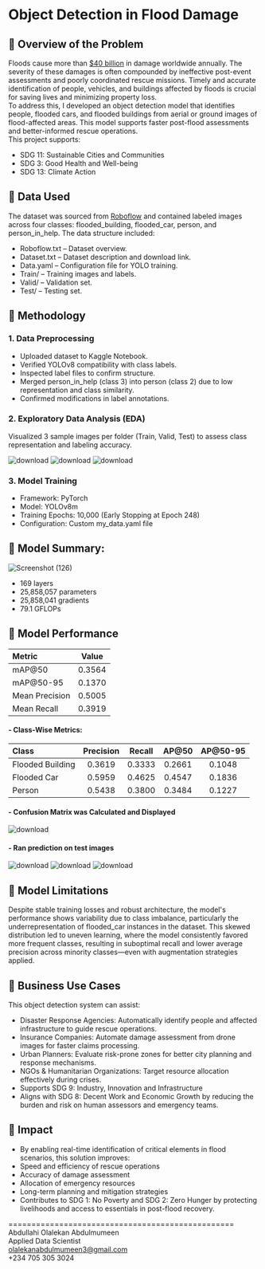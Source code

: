 # Object Detection in Flood Damage
## 🔹 Overview of the Problem
Floods cause more than [$40 billion](https://www.nationalgeographic.com/environment/article/floods) in damage worldwide annually. The severity of these damages is often compounded by ineffective post-event assessments and poorly coordinated rescue missions. Timely and accurate identification of people, vehicles, and buildings affected by floods is crucial for saving lives and minimizing property loss. <br/>
To address this, I developed an object detection model that identifies people, flooded cars, and flooded buildings from aerial or ground images of flood-affected areas. This model supports faster post-flood assessments and better-informed rescue operations. <br/>
This project supports: <br/>
- SDG 11: Sustainable Cities and Communities
- SDG 3: Good Health and Well-being
- SDG 13: Climate Action

## 🔹 Data Used
The dataset was sourced from [Roboflow](https://universe.roboflow.com/columbia-university-d9ggz/flood-object-detection-2olqp/dataset/1) and contained labeled images across four classes: flooded_building, flooded_car, person, and person_in_help. The data structure included: <br/>
- Roboflow.txt – Dataset overview.
- Dataset.txt – Dataset description and download link.
- Data.yaml – Configuration file for YOLO training.
- Train/ – Training images and labels.
- Valid/ – Validation set.
- Test/ – Testing set.

## 🔹 Methodology
### 1. Data Preprocessing
- Uploaded dataset to Kaggle Notebook.
- Verified YOLOv8 compatibility with class labels.
- Inspected label files to confirm structure.
- Merged person_in_help (class 3) into person (class 2) due to low representation and class similarity.
- Confirmed modifications in label annotations.

### 2. Exploratory Data Analysis (EDA)
Visualized 3 sample images per folder (Train, Valid, Test) to assess class representation and labeling accuracy. <br/>

![download](https://github.com/user-attachments/assets/3fbf72e7-3de2-4a21-aed5-031ab488600e)
![download](https://github.com/user-attachments/assets/fbf2d922-03f1-4f38-bacb-5a92a7b9a232)
![download](https://github.com/user-attachments/assets/2ad8eb1c-77cd-4af8-8bc4-6562a2b8d26a)

### 3. Model Training
- Framework: PyTorch
- Model: YOLOv8m
- Training Epochs: 10,000 (Early Stopping at Epoch 248)
- Configuration: Custom my_data.yaml file

## 🔹 Model Summary:

![Screenshot (126)](https://github.com/user-attachments/assets/d7a808f2-8a77-4cdd-b240-19c754779a74)

- 169 layers
- 25,858,057 parameters
- 25,858,041 gradients
- 79.1 GFLOPs

## 🔹 Model Performance
| Metric         | Value   |
|:---------------|:-------:|
| mAP@50         | 0.3564  |
| mAP@50-95      | 0.1370  |
| Mean Precision | 0.5005  |
| Mean Recall    | 0.3919  |

#### - Class-Wise Metrics:
| Class            | Precision | Recall  | AP@50   | AP@50-95 |
|:-----------------|:---------:|:-------:|:-------:|:--------:|
| Flooded Building |  0.3619   | 0.3333  | 0.2661  |  0.1048  |
| Flooded Car      |  0.5959   | 0.4625  | 0.4547  |  0.1836  |
| Person           |  0.5438   | 0.3800  | 0.3484  |  0.1227  |

#### - Confusion Matrix was Calculated and Displayed

![download](https://github.com/user-attachments/assets/1fd2207a-7273-451e-bc6d-3c79a3b417c1)

#### - Ran prediction on test images

![download](https://github.com/user-attachments/assets/e7848d11-8129-4783-ad3f-89b3fc022952)
![download](https://github.com/user-attachments/assets/b1a8df04-c5a3-443d-8fac-7231bae8fe7f)
![download](https://github.com/user-attachments/assets/457b65a3-f20a-42bb-88d6-1db4c2c8fef4)

## 🔹 Model Limitations
Despite stable training losses and robust architecture, the model's performance shows variability due to class imbalance, particularly the underrepresentation of flooded_car instances in the dataset. This skewed distribution led to uneven learning, where the model consistently favored more frequent classes, resulting in suboptimal recall and lower average precision across minority classes—even with augmentation strategies applied.

## 🔹 Business Use Cases
This object detection system can assist: <br/>
- Disaster Response Agencies: Automatically identify people and affected infrastructure to guide rescue operations.
- Insurance Companies: Automate damage assessment from drone images for faster claims processing.
- Urban Planners: Evaluate risk-prone zones for better city planning and response mechanisms.
- NGOs & Humanitarian Organizations: Target resource allocation effectively during crises.
- Supports SDG 9: Industry, Innovation and Infrastructure
- Aligns with SDG 8: Decent Work and Economic Growth by reducing the burden and risk on human assessors and emergency teams.

## 🔹 Impact
- By enabling real-time identification of critical elements in flood scenarios, this solution improves:
- Speed and efficiency of rescue operations
- Accuracy of damage assessment
- Allocation of emergency resources
- Long-term planning and mitigation strategies
- Contributes to SDG 1: No Poverty and SDG 2: Zero Hunger by protecting livelihoods and access to essentials in post-flood recovery.

================================================= <br/>
Abdullahi Olalekan Abdulmumeen <br/>
Applied Data Scientist <br/>
olalekanabdulmumeen3@gmail.com <br/>
+234 705 305 3024

